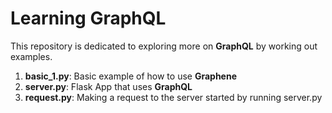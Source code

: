 # Learning GraphQL

This repository is dedicated to exploring more on **GraphQL** by working out examples.

1. **basic_1.py**: Basic example of how to use **Graphene**
2. **server.py**: Flask App that uses **GraphQL**
3. **request.py**: Making a request to the server started by running server.py